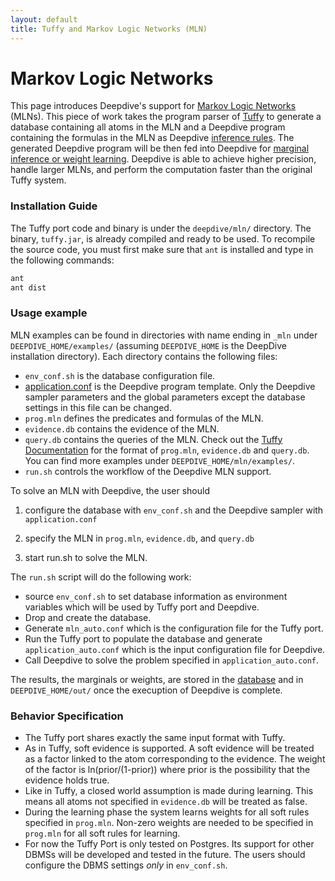 ```yaml
---
layout: default
title: Tuffy and Markov Logic Networks (MLN)
---
```


# Markov Logic Networks

This page introduces Deepdive's support for [Markov Logic
Networks](http://en.wikipedia.org/wiki/Markov_logic_network) (MLNs). This piece of
work takes the program parser of [Tuffy](http://i.stanford.edu/hazy/hazy/tuffy/)
to generate a database containing all atoms in the MLN and a Deepdive program
containing the formulas in the MLN as Deepdive [inference
rules](../basics/inference_rules.html). The generated Deepdive program will be
then fed into Deepdive for [marginal inference or weight
learning](../general/inference.html). Deepdive is able to achieve higher
precision, handle larger MLNs, and perform the computation faster than the
original Tuffy system.


### Installation Guide

The Tuffy port code and binary is under the `deepdive/mln/` directory. The binary,
`tuffy.jar`, is already compiled and ready to be used. To recompile the source
code, you must first make sure that `ant` is installed and type in the following
commands:

```bash
ant
ant dist
```

### Usage example

MLN examples can be found in directories with name ending in `_mln` under
`DEEPDIVE_HOME/examples/` (assuming `DEEPDIVE_HOME` is the DeepDive installation
directory). Each directory contains the following files:

- `env_conf.sh` is the database configuration file.
- [application.conf](../basics/configuration.html) is the Deepdive program
        template. Only the Deepdive sampler parameters and the global parameters
        except the database settings in this file can be changed.
- `prog.mln` defines the predicates and formulas of the MLN.
- `evidence.db` contains the evidence of the MLN.
- `query.db` contains the queries of the MLN. Check out the [Tuffy
        Documentation](http://i.stanford.edu/hazy/tuffy/doc/) for the format of
        `prog.mln`, `evidence.db` and `query.db`. You can find more examples under
        `DEEPDIVE_HOME/mln/examples/`.
- `run.sh` controls the workflow of the Deepdive MLN support.

To solve an MLN with Deepdive, the user should

1) configure the database with `env_conf.sh` and the Deepdive sampler with
`application.conf`

2) specify the MLN in `prog.mln`, `evidence.db`, and `query.db`

3) start run.sh to solve the MLN.

The `run.sh` script will do the following work:

- source `env_conf.sh` to set database information as environment variables
        which will be used by Tuffy port and Deepdive.
- Drop and create the database.
- Generate `mln_auto.conf` which is the configuration file for the Tuffy port.
- Run the Tuffy port to populate the database and generate
        `application_auto.conf` which is the input configuration file for Deepdive.
- Call Deepdive to solve the problem specified in `application_auto.conf`.

The results, the marginals or weights, are stored in the
[database](reserved_tables.html) and in `DEEPDIVE_HOME/out/` once the execuption
of Deepdive is complete.

### Behavior Specification

- The Tuffy port shares exactly the same input format with Tuffy.
- As in Tuffy, soft evidence is supported. A soft evidence will be treated as a
        factor linked to the atom corresponding to the evidence. The weight of the
        factor is ln(prior/(1-prior)) where prior is the possibility that the
        evidence holds true.
- Like in Tuffy, a closed world assumption is made during learning. This means
        all atoms not specified in `evidence.db` will be treated as false.
- During the learning phase the system learns weights for all soft rules
        specified in `prog.mln`. Non-zero weights are needed to be specified in
        `prog.mln` for all soft rules for learning.
- For now the Tuffy Port is only tested on Postgres. Its support for other DBMSs
        will be developed and tested in the future. The users should configure the
        DBMS settings *only* in `env_conf.sh`.
